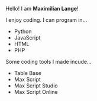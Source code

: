 Hello! I am **Maximilian Lange**!


I enjoy coding. I can program in...
- Python
- JavaScript
- HTML
- PHP

Some coding tools I made incude...
- Table Base
- Max Script
- Max Script Studio
- Max Script Online
